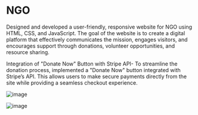 # NGO
Designed and developed a user-friendly, responsive website for NGO using HTML, CSS, and JavaScript. 
The goal of the website is to create a digital platform that effectively communicates the mission, engages visitors, and encourages support through donations, volunteer opportunities, and resource sharing.


Integration of "Donate Now" Button with Stripe API- To streamline the donation process, implemented a "Donate Now" button integrated with Stripe’s API. This allows users to make secure payments directly from the site while providing a seamless checkout experience. 

![image](https://github.com/user-attachments/assets/0b72361e-3f36-46b8-8f39-5bdea586e0a2)

![image](https://github.com/user-attachments/assets/4f96cecf-87f6-4450-95c4-77eaae7bec93)
